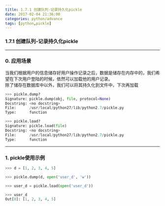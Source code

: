 ```yaml
---
title: 1.7.1 创建队列-记录持久化pickle
date: 2017-02-04 21:36:00
categories: python/advance
tags: [python,pickle]
---
```

### 1.7.1 创建队列-记录持久化pickle

---

### 0. 应用场景
当我们根据用户的信息储存好用户操作记录之后，数据是储存在内存中的，我们希望在下次用户登陆的时候，依然可以加载他的用户记录。  
除了储存在数据库中以外，我们可以将其持久化到文件中，下次再加载
``` python
>>> pickle.dump?
Signature: pickle.dump(obj, file, protocol=None)
Docstring: <no docstring>
File:      /usr/local/python27/lib/python2.7/pickle.py
Type:      function

>>> pickle.load?
Signature: pickle.load(file)
Docstring: <no docstring>
File:      /usr/local/python27/lib/python2.7/pickle.py
Type:      function
```

---

### 1. pickle使用示例
``` python
>>> d = [1, 2, 3, 4, 5]

>>> pickle.dump(d, open('user_d', 'w'))

>>> user_d = pickle.load(open('user_d'))

>>> user_d
Out[8]: [1, 2, 3, 4, 5]
```
